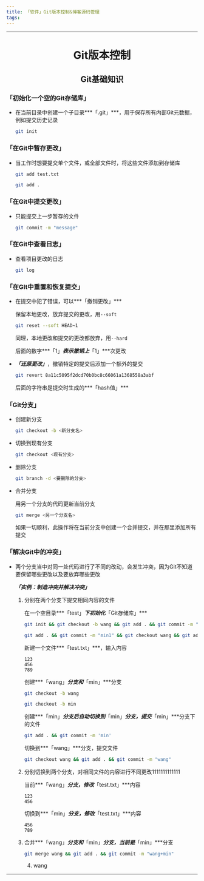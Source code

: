 ```yaml
---
title: 「软件」Git版本控制&博客源码管理
tags:
---
```


---

# <center>Git版本控制

## <center>Git基础知识

### 「初始化一个空的Git存储库」

- 在当前目录中创建一个子目录***「.git」***，用于保存所有内部Git元数据，例如提交历史记录

  ~~~bash
  git init
  ~~~

### 「在Git中暂存更改」

- 当工作时想要提交单个文件，或全部文件时，将这些文件添加到存储库

  ~~~bash
  git add test.txt
  ~~~

  ~~~bash
  git add .
  ~~~

### 「在Git中提交更改」

- 只能提交上一步暂存的文件

  ~~~bash
  git commit -m "message"
  ~~~

### 「在Git中查看日志」

- 查看项目更改的日志

  ~~~bash
  git log
  ~~~

### 「在GIt中重置和恢复提交」

- 在提交中犯了错误，可以***「撤销更改」***

  保留本地更改，放弃提交的更改，用`--soft`

  ~~~bash
  git reset --soft HEAD~1
  ~~~

  同理，本地更改和提交的更改都放弃，用`--hard`

  后面的数字***「1」***表示撤销上***「1」***次更改

- ***「还原更改」***，撤销特定的提交后添加一个额外的提交

  ~~~bash
  git revert 8a11c5095f2dcd70b0bc8c66061a1368558a3abf
  ~~~

  后面的字符串是提交时生成的***「hash值」***

### 「Git分支」

- 创建新分支

  ~~~bash
  git checkout -b <新分支名>
  ~~~

- 切换到现有分支

  ~~~bash
  git checkout <现有分支>
  ~~~

- 删除分支

  ~~~bash
  git branch -d <要删除的分支>
  ~~~

- 合并分支

  用另一个分支的代码更新当前分支

  ~~~bash
  git merge <另一个分支名>
  ~~~

  如果一切顺利，此操作将在当前分支中创建一个合并提交，并在那里添加所有提交

### 「解决Git中的冲突」

- 两个分支当中对同一处代码进行了不同的改动，会发生冲突，因为Git不知道要保留哪些更改以及要放弃哪些更改

  ***「实例：制造冲突并解决冲突」***

  1. 分别在两个分支下提交相同内容的文件
  
     在一个空目录***「test」***下初始化***「Git存储库」***
  
     ~~~bash
     git init && git checkout -b wang && git add . && git commit -m "wang" && git checkout -b min && git add . && git commit -m "min" 
     ~~~

     ~~~bash
     git add . && git commit -m "min1" && git checkout wang && git add . && git commit -m "wang1" && git merge min
     ~~~
  
     
  
     新建一个文件***「test.txt」***，输入内容
  
     ~~~
     123
     456
     789
     ~~~
  
     创建***「wang」***分支和***「min」***分支
  
     ~~~bash
     git checkout -b wang
     ~~~
  
     ~~~bash
     git checkout -b min
     ~~~
  
     创建***「min」***分支后自动切换到***「min」***分支，提交***「min」***分支下的文件
  
     ~~~bash
     git add . && git commit -m 'min'
     ~~~
  
     切换到***「wang」***分支，提交文件
  
     ~~~bash
     git checkout wang && git add . && git commit -m "wang"
     ~~~
  
  2. 分别切换到两个分支，对相同文件的内容进行不同更改1111111111111
  
     当前***「wang」***分支，修改***「test.txt」***内容
  
     ~~~
     123
     456
     ~~~
  
     切换到***「min」***分支，修改***「test.txt」***内容
  
     ~~~
     456
     789
     ~~~
  
  3. 合并***「wang」***分支和***「min」***分支，当前是***「min」***分支
  
     ~~~bash
     git merge wang && git add . && git commit -m "wang+min"
     ~~~
  
     4. wang


---
